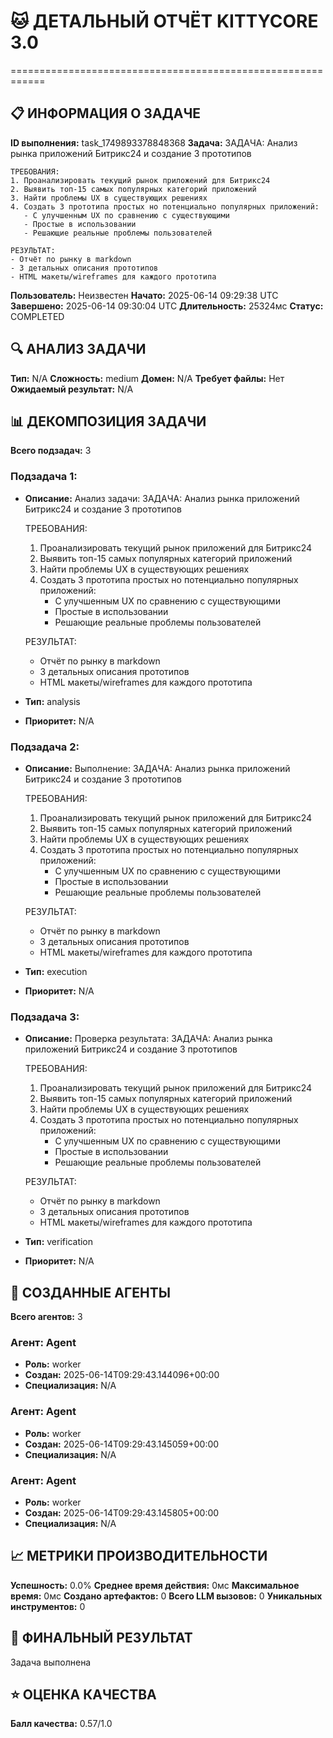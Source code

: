 # 🐱 ДЕТАЛЬНЫЙ ОТЧЁТ KITTYCORE 3.0
============================================================

## 📋 ИНФОРМАЦИЯ О ЗАДАЧЕ
**ID выполнения:** task_1749893378848368
**Задача:** 
    ЗАДАЧА: Анализ рынка приложений Битрикс24 и создание 3 прототипов

    ТРЕБОВАНИЯ:
    1. Проанализировать текущий рынок приложений для Битрикс24
    2. Выявить топ-15 самых популярных категорий приложений
    3. Найти проблемы UX в существующих решениях
    4. Создать 3 прототипа простых но потенциально популярных приложений:
       - С улучшенным UX по сравнению с существующими
       - Простые в использовании
       - Решающие реальные проблемы пользователей
    
    РЕЗУЛЬТАТ: 
    - Отчёт по рынку в markdown
    - 3 детальных описания прототипов
    - HTML макеты/wireframes для каждого прототипа
    
**Пользователь:** Неизвестен
**Начато:** 2025-06-14 09:29:38 UTC
**Завершено:** 2025-06-14 09:30:04 UTC
**Длительность:** 25324мс
**Статус:** COMPLETED

## 🔍 АНАЛИЗ ЗАДАЧИ
**Тип:** N/A
**Сложность:** medium
**Домен:** N/A
**Требует файлы:** Нет
**Ожидаемый результат:** N/A

## 📊 ДЕКОМПОЗИЦИЯ ЗАДАЧИ
**Всего подзадач:** 3

### Подзадача 1:
- **Описание:** Анализ задачи: 
    ЗАДАЧА: Анализ рынка приложений Битрикс24 и создание 3 прототипов

    ТРЕБОВАНИЯ:
    1. Проанализировать текущий рынок приложений для Битрикс24
    2. Выявить топ-15 самых популярных категорий приложений
    3. Найти проблемы UX в существующих решениях
    4. Создать 3 прототипа простых но потенциально популярных приложений:
       - С улучшенным UX по сравнению с существующими
       - Простые в использовании
       - Решающие реальные проблемы пользователей
    
    РЕЗУЛЬТАТ: 
    - Отчёт по рынку в markdown
    - 3 детальных описания прототипов
    - HTML макеты/wireframes для каждого прототипа
    
- **Тип:** analysis
- **Приоритет:** N/A

### Подзадача 2:
- **Описание:** Выполнение: 
    ЗАДАЧА: Анализ рынка приложений Битрикс24 и создание 3 прототипов

    ТРЕБОВАНИЯ:
    1. Проанализировать текущий рынок приложений для Битрикс24
    2. Выявить топ-15 самых популярных категорий приложений
    3. Найти проблемы UX в существующих решениях
    4. Создать 3 прототипа простых но потенциально популярных приложений:
       - С улучшенным UX по сравнению с существующими
       - Простые в использовании
       - Решающие реальные проблемы пользователей
    
    РЕЗУЛЬТАТ: 
    - Отчёт по рынку в markdown
    - 3 детальных описания прототипов
    - HTML макеты/wireframes для каждого прототипа
    
- **Тип:** execution
- **Приоритет:** N/A

### Подзадача 3:
- **Описание:** Проверка результата: 
    ЗАДАЧА: Анализ рынка приложений Битрикс24 и создание 3 прототипов

    ТРЕБОВАНИЯ:
    1. Проанализировать текущий рынок приложений для Битрикс24
    2. Выявить топ-15 самых популярных категорий приложений
    3. Найти проблемы UX в существующих решениях
    4. Создать 3 прототипа простых но потенциально популярных приложений:
       - С улучшенным UX по сравнению с существующими
       - Простые в использовании
       - Решающие реальные проблемы пользователей
    
    РЕЗУЛЬТАТ: 
    - Отчёт по рынку в markdown
    - 3 детальных описания прототипов
    - HTML макеты/wireframes для каждого прототипа
    
- **Тип:** verification
- **Приоритет:** N/A

## 🤖 СОЗДАННЫЕ АГЕНТЫ
**Всего агентов:** 3

### Агент: Agent
- **Роль:** worker
- **Создан:** 2025-06-14T09:29:43.144096+00:00
- **Специализация:** N/A

### Агент: Agent
- **Роль:** worker
- **Создан:** 2025-06-14T09:29:43.145059+00:00
- **Специализация:** N/A

### Агент: Agent
- **Роль:** worker
- **Создан:** 2025-06-14T09:29:43.145805+00:00
- **Специализация:** N/A

## 📈 МЕТРИКИ ПРОИЗВОДИТЕЛЬНОСТИ
**Успешность:** 0.0%
**Среднее время действия:** 0мс
**Максимальное время:** 0мс
**Создано артефактов:** 0
**Всего LLM вызовов:** 0
**Уникальных инструментов:** 0

## 🎯 ФИНАЛЬНЫЙ РЕЗУЛЬТАТ
Задача выполнена

## ⭐ ОЦЕНКА КАЧЕСТВА
**Балл качества:** 0.57/1.0

